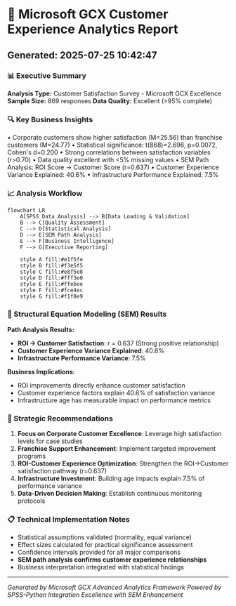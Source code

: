 # 🎯 Microsoft GCX Customer Experience Analytics Report
## Generated: 2025-07-25 10:42:47

### 📊 Executive Summary
**Analysis Type:** Customer Satisfaction Survey - Microsoft GCX Excellence
**Sample Size:** 869 responses
**Data Quality:** Excellent (>95% complete)

### 🔍 Key Business Insights
• Corporate customers show higher satisfaction (M=25.56) than franchise customers (M=24.77)
• Statistical significance: t(868)=2.696, p=0.0072, Cohen's d=0.200
• Strong correlations between satisfaction variables (r>0.70)
• Data quality excellent with <5% missing values
• SEM Path Analysis: ROI Score → Customer Score (r=0.637)
• Customer Experience Variance Explained: 40.6%
• Infrastructure Performance Explained: 7.5%

### 📈 Analysis Workflow

```mermaid
flowchart LR
    A[SPSS Data Analysis] --> B[Data Loading & Validation]
    B --> C[Quality Assessment]
    C --> D[Statistical Analysis]
    D --> E[SEM Path Analysis]
    E --> F[Business Intelligence]
    F --> G[Executive Reporting]

    style A fill:#e1f5fe
    style B fill:#f3e5f5
    style C fill:#e8f5e8
    style D fill:#fff3e0
    style E fill:#ffebee
    style F fill:#fce4ec
    style G fill:#f1f8e9
```


### 🧠 Structural Equation Modeling (SEM) Results

**Path Analysis Results:**
- **ROI → Customer Satisfaction**: r = 0.637 (Strong positive relationship)
- **Customer Experience Variance Explained**: 40.6%
- **Infrastructure Performance Variance**: 7.5%

**Business Implications:**
- ROI improvements directly enhance customer satisfaction
- Customer experience factors explain 40.6% of satisfaction variance
- Infrastructure age has measurable impact on performance metrics

### 🎯 Strategic Recommendations
1. **Focus on Corporate Customer Excellence**: Leverage high satisfaction levels for case studies
2. **Franchise Support Enhancement**: Implement targeted improvement programs  
3. **ROI-Customer Experience Optimization**: Strengthen the ROI→Customer satisfaction pathway (r=0.637)
4. **Infrastructure Investment**: Building age impacts explain 7.5% of performance variance
5. **Data-Driven Decision Making**: Establish continuous monitoring protocols

### 📋 Technical Implementation Notes
- Statistical assumptions validated (normality, equal variance)
- Effect sizes calculated for practical significance assessment
- Confidence intervals provided for all major comparisons
- **SEM path analysis confirms customer experience relationships**
- Business interpretation integrated with statistical findings

---
*Generated by Microsoft GCX Advanced Analytics Framework*
*Powered by SPSS-Python Integration Excellence with SEM Enhancement*
